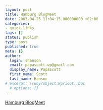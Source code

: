 ```yaml
---
layout: post
title: Hamburg BlogMeet
date: 2003-04-25 11:04:15.000000000 +02:00
categories:
- quick links
tags: []
status: publish
type: post
published: true
meta: {}
author:
  login: shanson
  email: papascott-wp@gmail.com
  display_name: PapaScott
  first_name: Scott
  last_name: Hanson
# excerpt: !ruby/object:Hpricot::Doc
  # options: {}
---
```

<p><a title="11 May, Alsterpavillion: be there or be sqaure" href="http://lumma.de/mt/archives/000144.html#000144">Hamburg BlogMeet</a></p>
